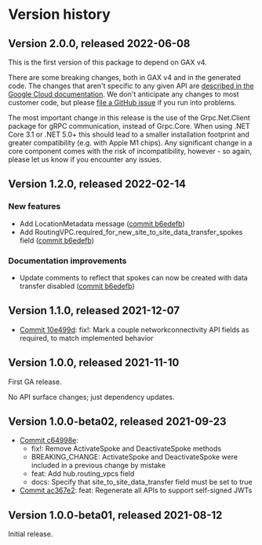 # Version history

## Version 2.0.0, released 2022-06-08

This is the first version of this package to depend on GAX v4.

There are some breaking changes, both in GAX v4 and in the generated
code. The changes that aren't specific to any given API are [described in the Google Cloud
documentation](https://cloud.google.com/dotnet/docs/reference/help/breaking-gax4).
We don't anticipate any changes to most customer code, but please [file a
GitHub issue](https://github.com/googleapis/google-cloud-dotnet/issues/new/choose)
if you run into problems.

The most important change in this release is the use of the Grpc.Net.Client package
for gRPC communication, instead of Grpc.Core. When using .NET Core 3.1 or .NET 5.0+
this should lead to a smaller installation footprint and greater compatibility (e.g.
with Apple M1 chips). Any significant change in a core component comes with the risk
of incompatibility, however - so again, please let us know if you encounter any
issues.


## Version 1.2.0, released 2022-02-14

### New features

- Add LocationMetadata message ([commit b6edefb](https://github.com/googleapis/google-cloud-dotnet/commit/b6edefb793651dc0f1a07349852f381e56139b9a))
- Add RoutingVPC.required_for_new_site_to_site_data_transfer_spokes field ([commit b6edefb](https://github.com/googleapis/google-cloud-dotnet/commit/b6edefb793651dc0f1a07349852f381e56139b9a))

### Documentation improvements

- Update comments to reflect that spokes can now be created with data transfer disabled ([commit b6edefb](https://github.com/googleapis/google-cloud-dotnet/commit/b6edefb793651dc0f1a07349852f381e56139b9a))

## Version 1.1.0, released 2021-12-07

- [Commit 10e499d](https://github.com/googleapis/google-cloud-dotnet/commit/10e499d): fix!: Mark a couple networkconnectivity API fields as required, to match implemented behavior

## Version 1.0.0, released 2021-11-10

First GA release.

No API surface changes; just dependency updates.

## Version 1.0.0-beta02, released 2021-09-23

- [Commit c64998e](https://github.com/googleapis/google-cloud-dotnet/commit/c64998e):
  - fix!: Remove ActivateSpoke and DeactivateSpoke methods
  - BREAKING_CHANGE: ActivateSpoke and DeactivateSpoke were included in a previous change by mistake
  - feat: Add hub.routing_vpcs field
  - docs: Specify that site_to_site_data_transfer field must be set to true
- [Commit ac367e2](https://github.com/googleapis/google-cloud-dotnet/commit/ac367e2): feat: Regenerate all APIs to support self-signed JWTs

## Version 1.0.0-beta01, released 2021-08-12

Initial release.
